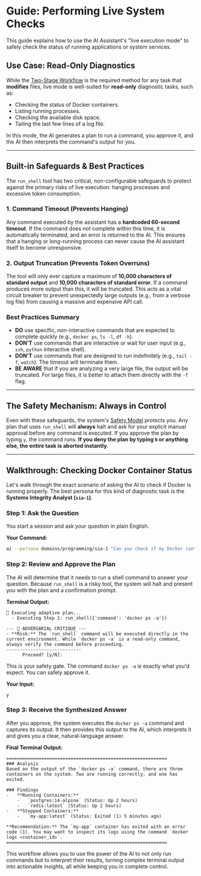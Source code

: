 # Guide: Performing Live System Checks

This guide explains how to use the AI Assistant's "live execution mode" to safely check the status of running applications or system services.

## Use Case: Read-Only Diagnostics

While the [Two-Stage Workflow](./getting_started.md) is the required method for any task that **modifies** files, live mode is well-suited for **read-only** diagnostic tasks, such as:
-   Checking the status of Docker containers.
-   Listing running processes.
-   Checking the available disk space.
-   Tailing the last few lines of a log file.

In this mode, the AI generates a plan to run a command, you approve it, and the AI then interprets the command's output for you.

---

## Built-in Safeguards & Best Practices

The `run_shell` tool has two critical, non-configurable safeguards to protect against the primary risks of live execution: hanging processes and excessive token consumption.

### 1. Command Timeout (Prevents Hanging)
Any command executed by the assistant has a **hardcoded 60-second timeout**. If the command does not complete within this time, it is automatically terminated, and an error is returned to the AI. This ensures that a hanging or long-running process can never cause the AI assistant itself to become unresponsive.

### 2. Output Truncation (Prevents Token Overruns)
The tool will only ever capture a maximum of **10,000 characters of standard output** and **10,000 characters of standard error**. If a command produces more output than this, it will be truncated. This acts as a vital circuit breaker to prevent unexpectedly large outputs (e.g., from a verbose log file) from causing a massive and expensive API call.

### Best Practices Summary
-   **DO** use specific, non-interactive commands that are expected to complete quickly (e.g., `docker ps`, `ls -l`, `df -h`).
-   **DON'T** use commands that are interactive or wait for user input (e.g., `ssh`, `python` interactive shell).
-   **DON'T** use commands that are designed to run indefinitely (e.g., `tail -f`, `watch`). The timeout will terminate them.
-   **BE AWARE** that if you are analyzing a very large file, the output will be truncated. For large files, it is better to attach them directly with the `-f` flag.

---

## The Safety Mechanism: Always in Control

Even with these safeguards, the system's [Safety Model](./safety_model.md) protects you. Any plan that uses `run_shell` will **always** halt and ask for your explicit manual approval before any command is executed. If you approve the plan by typing `y`, the command runs. **If you deny the plan by typing `N` or anything else, the entire task is aborted instantly.**

---

## Walkthrough: Checking Docker Container Status

Let's walk through the exact scenario of asking the AI to check if Docker is running properly. The best persona for this kind of diagnostic task is the **Systems Integrity Analyst (`sia-1`)**.

### Step 1: Ask the Question

You start a session and ask your question in plain English.

**Your Command:**
```bash
ai --persona domains/programming/sia-1 "Can you check if my Docker containers are running correctly? List any containers that are stopped or have exited."
```

### Step 2: Review and Approve the Plan

The AI will determine that it needs to run a shell command to answer your question. Because `run_shell` is a risky tool, the system will halt and present you with the plan and a confirmation prompt.

**Terminal Output:**
```text
🚀 Executing adaptive plan...
  - Executing Step 1: run_shell({'command': 'docker ps -a'})

--- 🧐 ADVERSARIAL CRITIQUE ---
- **Risk:** The `run_shell` command will be executed directly in the current environment. While `docker ps -a` is a read-only command, always verify the command before proceeding.
----------------------------
      Proceed? [y/N]: 
```
This is your safety gate. The command `docker ps -a` is exactly what you'd expect. You can safely approve it.

**Your Input:**
```text
y
```

### Step 3: Receive the Synthesized Answer

After you approve, the system executes the `docker ps -a` command and captures its output. It then provides this output to the AI, which interprets it and gives you a clear, natural-language answer.

**Final Terminal Output:**
```text
============================================================
### Analysis
Based on the output of the `docker ps -a` command, there are three containers on the system. Two are running correctly, and one has exited.

### Findings
-   **Running Containers:**
    -   `postgres:14-alpine` (Status: Up 2 hours)
    -   `redis:latest` (Status: Up 2 hours)
-   **Stopped Containers:**
    -   `my-app:latest` (Status: Exited (1) 5 minutes ago)

**Recommendation:** The `my-app` container has exited with an error code (1). You may want to inspect its logs using the command `docker logs <container_id>`.
============================================================
```

This workflow allows you to use the power of the AI to not only run commands but to interpret their results, turning complex terminal output into actionable insights, all while keeping you in complete control.
